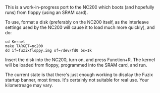 This is a work-in-progress port to the NC200 which boots (and hopefully runs)
from floppy (using an SRAM card).

To use, format a disk (preferably on the NC200 itself, as the interleave
settings used by the NC200 will cause it to load much more quickly), and do:

```
cd Kernel
make TARGET=nc200
dd if=fuzixfloppy.img of=/dev/fd0 bs=1k
```

Insert the disk into the NC200, turn on, and press Function+R. The kernel
will be loaded from floppy, programmed into the SRAM card, and run.

The current state is that there's just enough working to display the Fuzix
startup banner, most times. It's certainly not suitable for real use. Your
kilometreage may vary.
